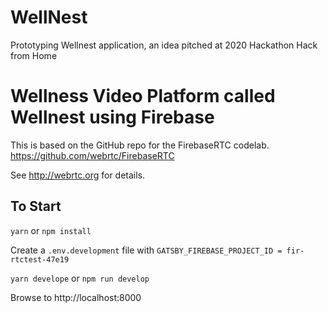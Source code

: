 # WellNest
Prototyping Wellnest application, an idea pitched at 2020 Hackathon Hack from Home


# Wellness Video Platform called Wellnest using Firebase
This is based on the GitHub repo for the FirebaseRTC codelab. 
https://github.com/webrtc/FirebaseRTC

See http://webrtc.org for details.

## To Start

`yarn` or `npm install`

Create a `.env.development` file with `GATSBY_FIREBASE_PROJECT_ID = fir-rtctest-47e19`

`yarn develope` or `npm run develop`

Browse to http://localhost:8000



